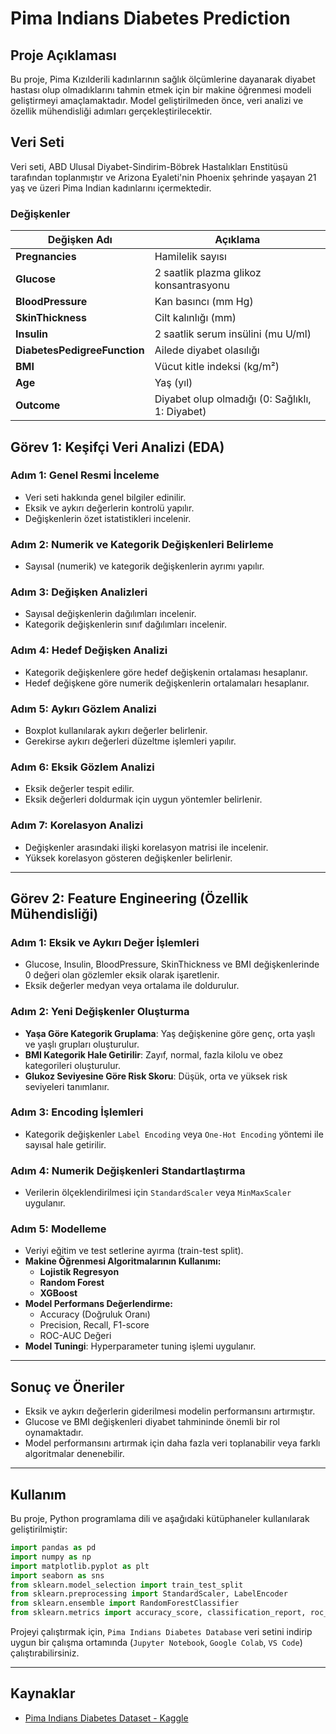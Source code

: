 # Pima Indians Diabetes Prediction

## Proje Açıklaması
Bu proje, Pima Kızılderili kadınlarının sağlık ölçümlerine dayanarak diyabet hastası olup olmadıklarını tahmin etmek için bir makine öğrenmesi modeli geliştirmeyi amaçlamaktadır. Model geliştirilmeden önce, veri analizi ve özellik mühendisliği adımları gerçekleştirilecektir.

## Veri Seti
Veri seti, ABD Ulusal Diyabet-Sindirim-Böbrek Hastalıkları Enstitüsü tarafından toplanmıştır ve Arizona Eyaleti'nin Phoenix şehrinde yaşayan 21 yaş ve üzeri Pima Indian kadınlarını içermektedir.

### **Değişkenler**
| Değişken Adı                 | Açıklama |
|------------------------------|----------|
| **Pregnancies**              | Hamilelik sayısı |
| **Glucose**                  | 2 saatlik plazma glikoz konsantrasyonu |
| **BloodPressure**            | Kan basıncı (mm Hg) |
| **SkinThickness**            | Cilt kalınlığı (mm) |
| **Insulin**                  | 2 saatlik serum insülini (mu U/ml) |
| **DiabetesPedigreeFunction** | Ailede diyabet olasılığı |
| **BMI**                      | Vücut kitle indeksi (kg/m²) |
| **Age**                      | Yaş (yıl) |
| **Outcome**                  | Diyabet olup olmadığı (0: Sağlıklı, 1: Diyabet) |

## **Görev 1: Keşifçi Veri Analizi (EDA)**
### **Adım 1: Genel Resmi İnceleme**
- Veri seti hakkında genel bilgiler edinilir.
- Eksik ve aykırı değerlerin kontrolü yapılır.
- Değişkenlerin özet istatistikleri incelenir.

### **Adım 2: Numerik ve Kategorik Değişkenleri Belirleme**
- Sayısal (numerik) ve kategorik değişkenlerin ayrımı yapılır.

### **Adım 3: Değişken Analizleri**
- Sayısal değişkenlerin dağılımları incelenir.
- Kategorik değişkenlerin sınıf dağılımları incelenir.

### **Adım 4: Hedef Değişken Analizi**
- Kategorik değişkenlere göre hedef değişkenin ortalaması hesaplanır.
- Hedef değişkene göre numerik değişkenlerin ortalamaları hesaplanır.

### **Adım 5: Aykırı Gözlem Analizi**
- Boxplot kullanılarak aykırı değerler belirlenir.
- Gerekirse aykırı değerleri düzeltme işlemleri yapılır.

### **Adım 6: Eksik Gözlem Analizi**
- Eksik değerler tespit edilir.
- Eksik değerleri doldurmak için uygun yöntemler belirlenir.

### **Adım 7: Korelasyon Analizi**
- Değişkenler arasındaki ilişki korelasyon matrisi ile incelenir.
- Yüksek korelasyon gösteren değişkenler belirlenir.

---

## **Görev 2: Feature Engineering (Özellik Mühendisliği)**
### **Adım 1: Eksik ve Aykırı Değer İşlemleri**
- Glucose, Insulin, BloodPressure, SkinThickness ve BMI değişkenlerinde 0 değeri olan gözlemler eksik olarak işaretlenir.
- Eksik değerler medyan veya ortalama ile doldurulur.

### **Adım 2: Yeni Değişkenler Oluşturma**
- **Yaşa Göre Kategorik Gruplama**: Yaş değişkenine göre genç, orta yaşlı ve yaşlı grupları oluşturulur.
- **BMI Kategorik Hale Getirilir**: Zayıf, normal, fazla kilolu ve obez kategorileri oluşturulur.
- **Glukoz Seviyesine Göre Risk Skoru**: Düşük, orta ve yüksek risk seviyeleri tanımlanır.

### **Adım 3: Encoding İşlemleri**
- Kategorik değişkenler `Label Encoding` veya `One-Hot Encoding` yöntemi ile sayısal hale getirilir.

### **Adım 4: Numerik Değişkenleri Standartlaştırma**
- Verilerin ölçeklendirilmesi için `StandardScaler` veya `MinMaxScaler` uygulanır.

### **Adım 5: Modelleme**
- Veriyi eğitim ve test setlerine ayırma (train-test split).
- **Makine Öğrenmesi Algoritmalarının Kullanımı:**
  - **Lojistik Regresyon**
  - **Random Forest**
  - **XGBoost**
- **Model Performans Değerlendirme:**
  - Accuracy (Doğruluk Oranı)
  - Precision, Recall, F1-score
  - ROC-AUC Değeri
- **Model Tuningi**: Hyperparameter tuning işlemi uygulanır.

---

## **Sonuç ve Öneriler**
- Eksik ve aykırı değerlerin giderilmesi modelin performansını artırmıştır.
- Glucose ve BMI değişkenleri diyabet tahmininde önemli bir rol oynamaktadır.
- Model performansını artırmak için daha fazla veri toplanabilir veya farklı algoritmalar denenebilir.

---

## **Kullanım**
Bu proje, Python programlama dili ve aşağıdaki kütüphaneler kullanılarak geliştirilmiştir:
```python
import pandas as pd
import numpy as np
import matplotlib.pyplot as plt
import seaborn as sns
from sklearn.model_selection import train_test_split
from sklearn.preprocessing import StandardScaler, LabelEncoder
from sklearn.ensemble import RandomForestClassifier
from sklearn.metrics import accuracy_score, classification_report, roc_auc_score
```
Projeyi çalıştırmak için, `Pima Indians Diabetes Database` veri setini indirip uygun bir çalışma ortamında (`Jupyter Notebook`, `Google Colab`, `VS Code`) çalıştırabilirsiniz.

---

## **Kaynaklar**
- [Pima Indians Diabetes Dataset - Kaggle](https://www.kaggle.com/datasets/uciml/pima-indians-diabetes-database)

